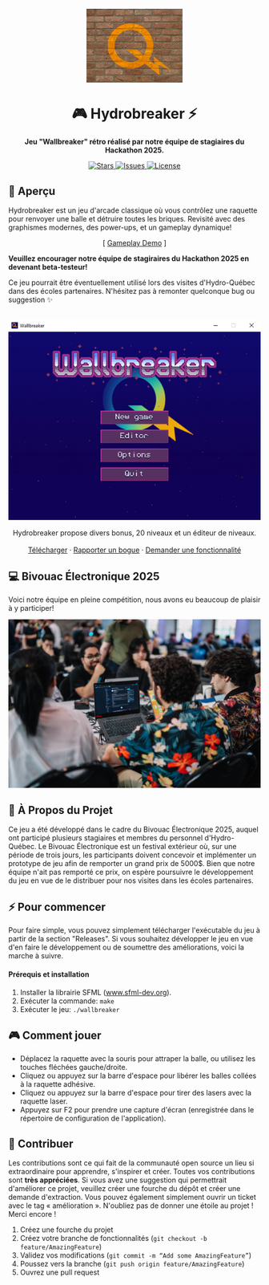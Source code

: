 <!-- Banner / Logo -->
<!--
<p align="center">
  <img src="https://via.placeholder.com/800x200.png?text=Wallbreaker+Game" alt="Wallbreaker Banner" />
</p>
 -->
<!-- Title -->
<p align="center">
<img src="images/hydro-briques.png" alt="Logo" style="width:38%; height:auto;">
  </p>
<h1 align="center">🎮 Hydrobreaker ⚡️</h1>

<p align="center">
  <strong>Jeu "Wallbreaker" rétro réalisé par notre équipe de stagiaires du Hackathon 2025.</strong>
</p>

<!-- Badges -->
<p align="center">
  <a href="https://github.com/hydroquebec/hydrobreaker/stargazers">
    <img src="https://img.shields.io/github/stars/hydroquebec/hydrobreaker?style=for-the-badge" alt="Stars" />
  </a>
  <a href="https://github.com/hydroquebec/hydrobreaker/issues">
    <img src="https://img.shields.io/github/issues/hydroquebec/hydrobreaker?style=for-the-badge" alt="Issues" />
  </a>
  <a href="https://github.com/hydroquebec/hydrobreaker/blob/main/LICENCE">
    <img src="https://img.shields.io/github/license/hydroquebec/hydrobreaker?style=for-the-badge" alt="License" />
  </a>
</p>

## 🚀 Aperçu
Hydrobreaker est un jeu d'arcade classique où vous contrôlez une raquette pour renvoyer une balle et détruire toutes les briques. Revisité avec des graphismes modernes, des power-ups, et un gameplay dynamique!

<p align="center">
  [ <a href="https://github.com/hydroquebec/hydrobreaker/releases/download/v1.0/hydrobreaker_1.0_windows_amd64.zip">Gameplay Demo</a> ]
</p>

**Veuillez encourager notre équipe de stagiraires du Hackathon 2025 en devenant beta-testeur!**

Ce jeu pourrait être éventuellement utilisé lors des visites d'Hydro-Québec dans des écoles partenaires.
N'hésitez pas à remonter quelconque bug ou suggestion ✨️

<!-- PROJECT LOGO -->
<br />
<div align="center">
  <a href="https://github.com/hydroquebec/hydrobreaker">
    <img src="images/hydro-breaker.png" alt="Ecran principal">
  </a>

  <p align="center">
    Hydrobreaker propose divers bonus, 20 niveaux et un éditeur de niveaux.
    <br />
    <br />
    <a href="https://github.com/hydroquebec/hydrobreaker/releases/download/v1.0/hydrobreaker_1.0_windows_amd64.zip">Télécharger</a>
    &middot;
    <a href="https://github.com/hydroquebec/hydrobreaker/issues/new?labels=bug&template=bug-report---.md">Rapporter un bogue</a>
    &middot;
    <a href="https://github.com/hydroquebec/hydrobreaker/issues/new?labels=enhancement&template=feature-request---.md">Demander une fonctionnalité</a>
  </p>
</div>

## 💻️ Bivouac Électronique 2025
Voici notre équipe en pleine compétition, nous avons eu beaucoup de plaisir à y participer!

<img src="images/hackathon.jpg" alt="Hackathon">

<!-- ABOUT THE PROJECT -->
## 📝️ À Propos du Projet
<!-- ![Screenshot 1](images/hydro-breaker2.png) -->
Ce jeu a été développé dans le cadre du Bivouac Électronique 2025, auquel ont participé plusieurs stagiaires et membres du personnel d'Hydro-Québec. 
Le Bivouac Électronique est un festival extérieur où, sur une période de trois jours, les participants doivent concevoir et implémenter un prototype de jeu afin de remporter un grand prix de 5000$. 
Bien que notre équipe n'ait pas remporté ce prix, on espère poursuivre le développement du jeu en vue de le distribuer pour nos visites dans les écoles partenaires.

<!-- GETTING STARTED -->
## ⚡️ Pour commencer
Pour faire simple, vous pouvez simplement télécharger l'exécutable du jeu à partir de la section "Releases".
Si vous souhaitez développer le jeu en vue d'en faire le développement ou de soumettre des améliorations, voici la marche à suivre.

#### Prérequis et installation
1. Installer la librairie SFML (www.sfml-dev.org).
2. Exécuter la commande: `make`
3. Exécuter le jeu: `./wallbreaker`

<!-- USAGE EXAMPLES -->
## 🎮️ Comment jouer
<!-- ![Screenshot 2](images/hydro-breaker.png) -->
- Déplacez la raquette avec la souris pour attraper la balle, ou utilisez les touches fléchées gauche/droite.
- Cliquez ou appuyez sur la barre d'espace pour libérer les balles collées à la raquette adhésive.
- Cliquez ou appuyez sur la barre d'espace pour tirer des lasers avec la raquette laser.
- Appuyez sur F2 pour prendre une capture d'écran (enregistrée dans le répertoire de configuration de l'application).

<!-- CONTRIBUTING -->
## 🫶️ Contribuer
Les contributions sont ce qui fait de la communauté open source un lieu si extraordinaire pour apprendre, s'inspirer et créer. Toutes vos contributions sont **très appréciées**.
Si vous avez une suggestion qui permettrait d'améliorer ce projet, veuillez créer une fourche du dépôt et créer une demande d'extraction. Vous pouvez également simplement ouvrir un ticket avec le tag « amélioration ».
N'oubliez pas de donner une étoile au projet ! Merci encore !
1. Créez une fourche du projet
2. Créez votre branche de fonctionnalités (`git checkout -b feature/AmazingFeature`)
3. Validez vos modifications (`git commit -m “Add some AmazingFeature”`)
4. Poussez vers la branche (`git push origin feature/AmazingFeature`)
5. Ouvrez une pull request
